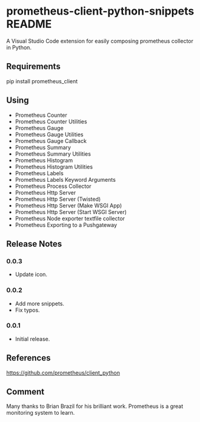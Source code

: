 # prometheus-client-python-snippets README

A Visual Studio Code extension for easily composing prometheus collector in Python.

## Requirements

pip install prometheus_client

## Using

* Prometheus Counter
* Prometheus Counter Utilities
* Prometheus Gauge
* Prometheus Gauge Utilities
* Prometheus Gauge Callback
* Prometheus Summary
* Prometheus Summary Utilities
* Prometheus Histogram
* Prometheus Histogram Utilities
* Prometheus Labels
* Prometheus Labels Keyword Arguments
* Prometheus Process Collector
* Prometheus Http Server
* Prometheus Http Server (Twisted)
* Prometheus Http Server (Make WSGI App)
* Prometheus Http Server (Start WSGI Server)
* Prometheus Node exporter textfile collector
* Prometheus Exporting to a Pushgateway

## Release Notes

### 0.0.3

* Update icon.

### 0.0.2

* Add more snippets.
* Fix typos.

### 0.0.1

* Initial release.

## References

https://github.com/prometheus/client_python


## Comment

Many thanks to Brian Brazil for his brilliant work. Prometheus is a great monitoring system to learn.